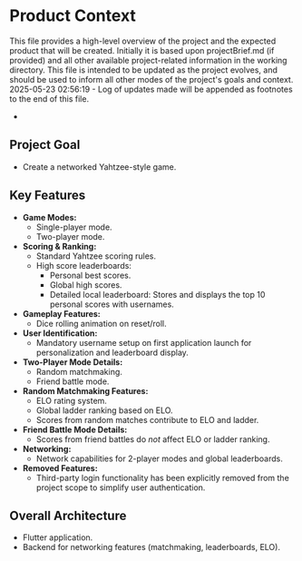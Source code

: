 # Product Context

This file provides a high-level overview of the project and the expected product that will be created. Initially it is based upon projectBrief.md (if provided) and all other available project-related information in the working directory. This file is intended to be updated as the project evolves, and should be used to inform all other modes of the project's goals and context.
2025-05-23 02:56:19 - Log of updates made will be appended as footnotes to the end of this file.

*

## Project Goal

* Create a networked Yahtzee-style game.

## Key Features

*   **Game Modes:**
    *   Single-player mode.
    *   Two-player mode.
*   **Scoring & Ranking:**
    *   Standard Yahtzee scoring rules.
    *   High score leaderboards:
        *   Personal best scores.
        *   Global high scores.
        *   Detailed local leaderboard: Stores and displays the top 10 personal scores with usernames.
*   **Gameplay Features:**
    *   Dice rolling animation on reset/roll.
*   **User Identification:**
    *   Mandatory username setup on first application launch for personalization and leaderboard display.
*   **Two-Player Mode Details:**
    *   Random matchmaking.
    *   Friend battle mode.
*   **Random Matchmaking Features:**
    *   ELO rating system.
    *   Global ladder ranking based on ELO.
    *   Scores from random matches contribute to ELO and ladder.
*   **Friend Battle Mode Details:**
    *   Scores from friend battles do *not* affect ELO or ladder ranking.
*   **Networking:**
    *   Network capabilities for 2-player modes and global leaderboards.
*   **Removed Features:**
    *   Third-party login functionality has been explicitly removed from the project scope to simplify user authentication.

## Overall Architecture

* Flutter application.
* Backend for networking features (matchmaking, leaderboards, ELO).